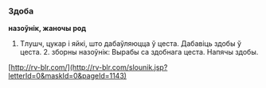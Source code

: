 ### Здоба
**назоўнік, жаночы род**

1. Тлушч, цукар і яйкі, што дабаўляюцца ў цеста. Дабавіць здобы ў цеста. 2. зборны назоўнік: Вырабы са здобнага цеста. Напячы здобы.

<a rel="author">[http://rv-blr.com/](http://rv-blr.com/slounik.jsp?letterId=0&maskId=0&pageId=1143)</a>
